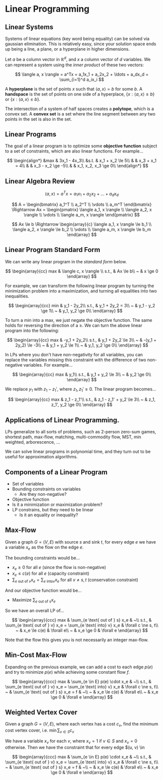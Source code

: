 # Linear Programming

## Linear Systems

Systems of linear equations (key word being equality) can be solved via gaussian elimination. This is relatively easy, since your solution space ends up being a line, a plane, or a hyperplane in higher dimensions.

Let $a$ be a column vector in $\mathbb{R}^d$, and $x$ a column vector of $d$ variables. We can represent a system using the *inner product* of these two vectors:

$$
\langle a, x \rangle = a^Tx = a_1x_1 + a_2x_2 + \ldots + a_dx_d = \sum_{i=1}^d a_ix_i
$$

A **hyperplane** is the set of points $x$ such that $\langle a, x \rangle = b$ for some $b$. A **handspace** is the set of points on one side of a hyperplace, $\{x : \langle a, x \rangle \geq b\}$ or $\{x : \langle a, x \rangle \leq b\}$.

The intersection of a system of half spaces creates a **polytope**, which is a convex set. A **convex set** is a set where the line segment between any two points in the set is also in the set.

## Linear Programs

The goal of a linear program is to optimize some **objective function** subject to a set of constraints, which are also linear functions. For example...

$$
\begin{align*}
&max  & 3x_1 - 4x_3\\
&s.t. & x_1 + x_2 \le 5\\
&     & x_3 + x_1 = 4\\
&     & x_3 - x_2 \ge -5\\
&     & x_1, x_2, x_3 \ge 0\\
\end{align*}
$$


## Linear Algebra Review

$$
\langle a, x \rangle = a^Tx = a_1x_1 + a_2x_2 + \ldots + a_dx_d
$$

$$
A = \begin{bmatrix}
a_1^T \\
a_2^T \\
\vdots \\
a_m^T
\end{bmatrix} \Rightarrow
Ax = \begin{pmatrix}
\langle a_1, x \rangle \\
\langle a_2, x \rangle \\
\vdots \\
\langle a_m, x \rangle
\end{pmatrix}
$$

$$
Ax \le b \Rightarrow \begin{array}{c}
\langle a_1, x \rangle \le b_1 \\
\langle a_2, x \rangle \le b_2 \\
\vdots \\
\langle a_m, x \rangle \le b_m
\end{array}
$$

## Linear Program Standard Form

We can write any linear program in the *standard form* below.

$$
\begin{array}{cc}
max & \langle c, x \rangle \\
s.t., & Ax \le b\\
~ & x \ge 0
\end{array}
$$

For example, we can transform the following linear program by turning the minimization problem into a maximization, and turning all equalities into two inequalities.

$$
\begin{array}{cc}
min &   y_1 - 2y_2\\
s.t., & y_1 + 2y_2 = 3\\
~ & y_1 - y_2 \ge 1\\
~ & y_1, y_2 \ge 0\\
\end{array}
$$

To turn a min into a max, we just negate the objective function. The same holds for reversing the direction of a $\geq$. We can turn the above linear program into the following:

$$
\begin{array}{cc}
max &   -y_1 + 2y_2\\
s.t., & y_1 + 2y_2 \le 3\\
~ & -(y_1 + 2y_2) \le -3\\
~ & y_1 + y_2 \le 1\\
~ & y_1, y_2 \ge 0\\
\end{array}
$$

In LPs where you don't have non-negativity for all variables, you can replace the variables missing this constraint with the difference of two non-negative variables. For example...

$$
\begin{array}{cc}
max &   y_1\\
s.t., & y_1 + y_2 \le 3\\
~ & y_2 \ge 0\\
\end{array}
$$

We replace $y_1$ with $z_1 - z_1'$, where $z_1, z_1' \ge 0$. The linear program becomes...

$$
\begin{array}{cc}
max   & z_1 - z_1'\\
s.t., & z_1 - z_1' + y_2 \le 3\\
~     & z_1, z_1', y_2 \ge 0\\
\end{array}
$$

## Applications of Linear Programming.

LPs generalize to all sorts of problems, such as 2-person zero-sum games, shortest path, max-flow, matching, multi-commodity flow, MST, min weighted, arborescence, ...

We can solve linear programs in polynomial time, and they turn out to be useful for approximation algorithms.

## Components of a Linear Program

- Set of variables
- Bounding constraints on variables
  - Are they non-negative?
- Objective function
- Is it a minimization or maximization problem?
- LP constrains, but they need to be linear
  - Is it an equality or inequality?

## Max-Flow

Given a graph $G = (V, E)$ with source $s$ and sink $t$, for every edge $e$ we have a variable $x_e$ as the flow on the edge $e$.

The bounding constraints would be...

- $x_e \ge 0$ for all $e$ (since the flow is non-negative)
- $x_e \le c(e)$ for all $e$ (capacity constraint)
- $\sum_{e \text{ out of } v} x_e = \sum_{e \text{ into} v} x_e$ for all $v \ne s, t$ (conservation constraint)

And our objective function would be...

- Maximize $\sum_{e \text{ out of } s} x_e$

So we have an overall LP of...

$$
\begin{array}{ccc}
max     & \sum_{e \text{ out of } s} x_e & ~\\
s.t.,   & \sum_{e \text{ out of } v} x_e = \sum_{e \text{ into} v} x_e & \forall c \ne s, t\\
~       & x_e \le c(e) & \forall e\\
~       & x_e \ge 0 & \forall e
\end{array}
$$

Note that the flow this gives you is not necessarily an integer max-flow.

## Min-Cost Max-Flow

Expanding on the previous example, we can add a cost to each edge $p(e)$ and try to minimize $p(e)$ while achieving some constant flow $f$.

$$
\begin{array}{ccc}
max     & \sum_{e \in E} p(e) \cdot x_e & ~\\
s.t.,   & \sum_{e \text{ out of } v} x_e = \sum_{e \text{ into} v} x_e & \forall c \ne s, t\\
~       & \sum_{e \text{ out of } s} x_e = f & ~\\
~       & x_e \le c(e) & \forall e\\
~       & x_e \ge 0 & \forall e
\end{array}
$$

## Weighted Vertex Cover

Given a graph $G = (V, E)$, where each vertex has a cost $c_v$, find the minimum cost vertex cover, i.e. $\min \sum_{v \in S} c_v$

We have a variable $x_v$ for each $v$, where $x_v = 1$ if $v \in S$ and $x_v = 0$ otherwise. Then we have the constraint that for every edge $(u, v) \in

$$
\begin{array}{ccc}
max     & \sum_{e \in E} p(e) \cdot x_e & ~\\
s.t.,   & \sum_{e \text{ out of } v} x_e = \sum_{e \text{ into} v} x_e & \forall c \ne s, t\\
~       & \sum_{e \text{ out of } s} x_e = f & ~\\
~       & x_e \le c(e) & \forall e\\
~       & x_e \ge 0 & \forall e
\end{array}
$$
